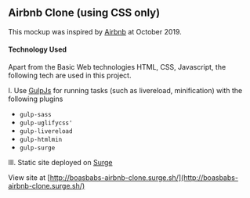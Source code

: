 ## Airbnb Clone (using CSS only)

This mockup was inspired by [Airbnb](https://airbnb.com) at October 2019.


#### Technology Used

Apart from the Basic Web technologies HTML, CSS, Javascript, the following tech are used in this project.

I. Use [GulpJs](https://gulpjs.com) for running tasks (such as livereload, minification) with the following plugins

- `gulp-sass`
- `gulp-uglifycss'`
- `gulp-livereload`
-  `gulp-htmlmin`
- `gulp-surge`


III. Static site deployed on [Surge](https:surge.sh)

View site at [http://boasbabs-airbnb-clone.surge.sh/](http://boasbabs-airbnb-clone.surge.sh/)


